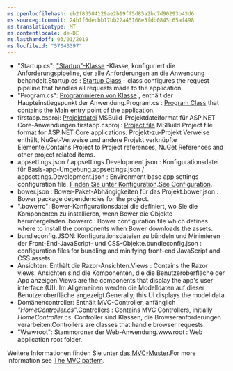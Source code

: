 ```yaml
---
ms.openlocfilehash: eb2f83504129ae2b19ff5d85a2bc7d90293b43d6
ms.sourcegitcommit: 24b1f6decbb17bb22a45166e5fdb0845c65af498
ms.translationtype: MT
ms.contentlocale: de-DE
ms.lasthandoff: 03/01/2019
ms.locfileid: "57043397"
---
```

* <span data-ttu-id="a4718-101">"Startup.cs": ["Startup"-Klasse](xref:fundamentals/startup) -Klasse, konfiguriert die Anforderungspipeline, der alle Anforderungen an die Anwendung behandelt.</span><span class="sxs-lookup"><span data-stu-id="a4718-101">Startup.cs : [Startup Class](xref:fundamentals/startup) - class configures the request pipeline that handles all requests made to the application.</span></span>
* <span data-ttu-id="a4718-102">"Program.cs": [Programmieren von Klasse](xref:fundamentals/index) , enthält der Haupteinstiegspunkt der Anwendung.</span><span class="sxs-lookup"><span data-stu-id="a4718-102">Program.cs : [Program Class](xref:fundamentals/index) that contains the Main entry point of the application.</span></span>
* <span data-ttu-id="a4718-103">firstapp.csproj: [Projektdatei](/dotnet/articles/core/preview3/tools/csproj) MSBuild-Projektdateiformat für ASP.NET Core-Anwendungen.</span><span class="sxs-lookup"><span data-stu-id="a4718-103">firstapp.csproj : [Project file](/dotnet/articles/core/preview3/tools/csproj) MSBuild Project file format for ASP.NET Core applications.</span></span> <span data-ttu-id="a4718-104">Projekt-zu-Projekt Verweise enthält, NuGet-Verweise und andere Projekt verknüpfte Elemente.</span><span class="sxs-lookup"><span data-stu-id="a4718-104">Contains Project to Project references, NuGet References and other project related items.</span></span>
* <span data-ttu-id="a4718-105">appsettings.json / appsettings.Development.json : Konfigurationsdatei für Basis-app-Umgebung.</span><span class="sxs-lookup"><span data-stu-id="a4718-105">appsettings.json / appsettings.Development.json : Environment base app settings configuration file.</span></span> <span data-ttu-id="a4718-106">[Finden Sie unter Konfiguration](xref:fundamentals/configuration/index).</span><span class="sxs-lookup"><span data-stu-id="a4718-106">[See Configuration](xref:fundamentals/configuration/index).</span></span>
* <span data-ttu-id="a4718-107">bower.json : Bower-Paket-Abhängigkeiten für das Projekt.</span><span class="sxs-lookup"><span data-stu-id="a4718-107">bower.json : Bower package dependencies for the project.</span></span>
* <span data-ttu-id="a4718-108">".bowerrc": Bower-Konfigurationsdatei die definiert, wo Sie die Komponenten zu installieren, wenn Bower die Objekte heruntergeladen.</span><span class="sxs-lookup"><span data-stu-id="a4718-108">.bowerrc : Bower configuration file which defines where to install the components when Bower downloads the assets.</span></span>
* <span data-ttu-id="a4718-109">bundleconfig.JSON: Konfigurationsdateien zu bündeln und Minimieren der Front-End-JavaScript- und CSS-Objekte.</span><span class="sxs-lookup"><span data-stu-id="a4718-109">bundleconfig.json : configuration files for bundling and minifying front-end JavaScript and CSS assets.</span></span>
* <span data-ttu-id="a4718-110">Ansichten: Enthält die Razor-Ansichten.</span><span class="sxs-lookup"><span data-stu-id="a4718-110">Views : Contains the Razor views.</span></span> <span data-ttu-id="a4718-111">Ansichten sind die Komponenten, die die Benutzeroberfläche der App anzeigen.</span><span class="sxs-lookup"><span data-stu-id="a4718-111">Views are the components that display the app's user interface (UI).</span></span> <span data-ttu-id="a4718-112">Im Allgemeinen werden die Modelldaten auf dieser Benutzeroberfläche angezeigt.</span><span class="sxs-lookup"><span data-stu-id="a4718-112">Generally, this UI displays the model data.</span></span>
* <span data-ttu-id="a4718-113">Domänencontroller: Enthält MVC-Controller, anfänglich *"HomeController.cs"*.</span><span class="sxs-lookup"><span data-stu-id="a4718-113">Controllers : Contains MVC Controllers, initially *HomeController.cs*.</span></span> <span data-ttu-id="a4718-114">Controller sind Klassen, die Browseranforderungen verarbeiten.</span><span class="sxs-lookup"><span data-stu-id="a4718-114">Controllers are classes that handle browser requests.</span></span>
* <span data-ttu-id="a4718-115">"Wwwroot": Stammordner der Web-Anwendung.</span><span class="sxs-lookup"><span data-stu-id="a4718-115">wwwroot : Web application root folder.</span></span>

<span data-ttu-id="a4718-116">Weitere Informationen finden Sie unter [das MVC-Muster](xref:mvc/overview).</span><span class="sxs-lookup"><span data-stu-id="a4718-116">For more information see [The MVC pattern](xref:mvc/overview).</span></span>

